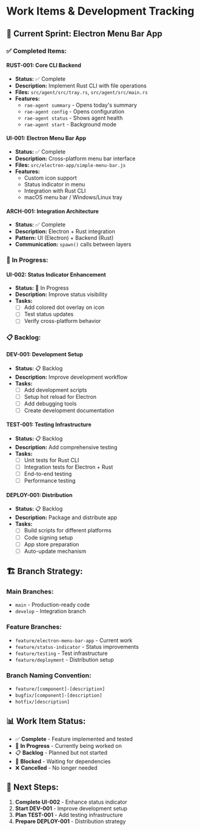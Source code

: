 # Work Items & Development Tracking

## 🎯 **Current Sprint: Electron Menu Bar App**

### ✅ **Completed Items:**

#### **RUST-001: Core CLI Backend**
- **Status:** ✅ Complete
- **Description:** Implement Rust CLI with file operations
- **Files:** `src/agent/src/tray.rs`, `src/agent/src/main.rs`
- **Features:**
  - `rae-agent summary` - Opens today's summary
  - `rae-agent config` - Opens configuration
  - `rae-agent status` - Shows agent health
  - `rae-agent start` - Background mode

#### **UI-001: Electron Menu Bar App**
- **Status:** ✅ Complete
- **Description:** Cross-platform menu bar interface
- **Files:** `src/electron-app/simple-menu-bar.js`
- **Features:**
  - Custom icon support
  - Status indicator in menu
  - Integration with Rust CLI
  - macOS menu bar / Windows/Linux tray

#### **ARCH-001: Integration Architecture**
- **Status:** ✅ Complete
- **Description:** Electron + Rust integration
- **Pattern:** UI (Electron) + Backend (Rust)
- **Communication:** `spawn()` calls between layers

### 🔄 **In Progress:**

#### **UI-002: Status Indicator Enhancement**
- **Status:** 🔄 In Progress
- **Description:** Improve status visibility
- **Tasks:**
  - [ ] Add colored dot overlay on icon
  - [ ] Test status updates
  - [ ] Verify cross-platform behavior

### 📋 **Backlog:**

#### **DEV-001: Development Setup**
- **Status:** 📋 Backlog
- **Description:** Improve development workflow
- **Tasks:**
  - [ ] Add development scripts
  - [ ] Setup hot reload for Electron
  - [ ] Add debugging tools
  - [ ] Create development documentation

#### **TEST-001: Testing Infrastructure**
- **Status:** 📋 Backlog
- **Description:** Add comprehensive testing
- **Tasks:**
  - [ ] Unit tests for Rust CLI
  - [ ] Integration tests for Electron + Rust
  - [ ] End-to-end testing
  - [ ] Performance testing

#### **DEPLOY-001: Distribution**
- **Status:** 📋 Backlog
- **Description:** Package and distribute app
- **Tasks:**
  - [ ] Build scripts for different platforms
  - [ ] Code signing setup
  - [ ] App store preparation
  - [ ] Auto-update mechanism

## 🏗️ **Branch Strategy:**

### **Main Branches:**
- `main` - Production-ready code
- `develop` - Integration branch

### **Feature Branches:**
- `feature/electron-menu-bar-app` - Current work
- `feature/status-indicator` - Status improvements
- `feature/testing` - Test infrastructure
- `feature/deployment` - Distribution setup

### **Branch Naming Convention:**
- `feature/[component]-[description]`
- `bugfix/[component]-[description]`
- `hotfix/[description]`

## 📊 **Work Item Status:**

- ✅ **Complete** - Feature implemented and tested
- 🔄 **In Progress** - Currently being worked on
- 📋 **Backlog** - Planned but not started
- 🚫 **Blocked** - Waiting for dependencies
- ❌ **Cancelled** - No longer needed

## 🎯 **Next Steps:**

1. **Complete UI-002** - Enhance status indicator
2. **Start DEV-001** - Improve development setup
3. **Plan TEST-001** - Add testing infrastructure
4. **Prepare DEPLOY-001** - Distribution strategy 